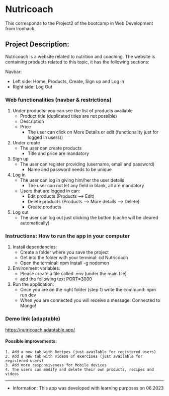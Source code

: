 # Nutricoach
This corresponds to the Project2 of the bootcamp in Web Development from Ironhack.


## Project Description:

Nutricoach is a website related to nutrition and coaching. 
The website is containing products related to this topic, it has the following sections:

Navbar:
* Left side: Home, Products, Create, Sign up and Log in
* Right side: Log Out

### Web functionalities (navbar & restrictions)

1. Under products: you can see the list of products available
    - Product title (duplicated titles are not possible)
    - Description 
    - Price
        * The user can click on More Details or edit (functionality just for logged in users))
2. Under create
    - The user can create products
        * Title and price are mandatory
3. Sign up
    - The user can register providing (username, email and password)
        * Name and password needs to be unique
4. Log in
    - The user can log in giving him/her the user details
        * The user can not let any field in blank, all are mandatory
    - Users that are logged in can:
        * Edit products (Products --> Edit)
        * Delete products (Products --> More details --> Delete)
        * Create products
5. Log out
    - The user can log out just clicking the button (cache will be cleared automatically)

### Instructions: How to run the app in your computer

1. Install dependencies: 
    - Create a folder where you save the project
    - Get into the folder with your terminal: cd Nutricoach
    - Open the terminal: npm install -g nodemon
2. Environment variables: 
    - Please create a file called .env (under the main file)
    - add the following text
    PORT=3000
3. Run the application:
    - Once you are on the right folder (step 1) write the command: npm run dev
    - When you are connected you will receive a message: Connected to Mongo!

### Demo link (adaptable)

https://nutricoach.adaptable.app/

#### Possible improvements:

    1. Add a new tab with Recipes (just available for registered users)
    2. Add a new tab with videos of exercises (just available for registered users)
    3. Add more responsiveness for Mobile devices
    4. The users can modify and delete their own products, recipes and videos

---

* Information: This app was developed with learning purposes on 06.2023


